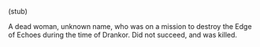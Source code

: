 (stub)

A dead woman, unknown name, who was on a mission to destroy the Edge of Echoes during the time of Drankor. Did not succeed, and was killed. 